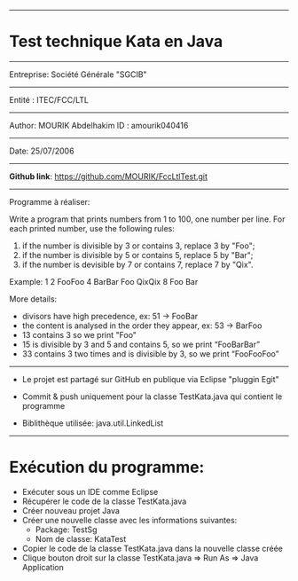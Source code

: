 *************************************
# Test technique Kata en Java
*************************************
Entreprise: Société Générale "SGCIB"
*************************************
Entité    : ITEC/FCC/LTL
*************************************
Author: MOURIK Abdelhakim
ID    : amourik040416
*************************************
Date: 25/07/2006
*************************************
**Github link**: https://github.com/MOURIK/FccLtlTest.git
*************************************
Programme à réaliser:

Write a program that prints numbers from 1 to 100, one number per line. For each printed number, use the following rules:

1.	if the number is divisible by 3 or contains 3, replace 3 by "Foo";
2.	if the number is divisible by 5 or contains 5, replace 5 by "Bar";
3.	if the number is devisible by 7 or contains 7, replace 7 by "Qix".

Example: 1 2 FooFoo 4 BarBar Foo QixQix 8 Foo Bar

More details:

*	divisors have high precedence, ex: 51 -> FooBar
*	the content is analysed in the order they appear, ex: 53 -> BarFoo
*	13 contains 3 so we print "Foo"
*	15 is divisible by 3 and 5 and contains 5, so we print “FooBarBar”
*	33 contains 3 two times and is divisible by 3, so we print “FooFooFoo”

*************************************

- Le projet est partagé sur GitHub en publique via Eclipse "pluggin Egit"

- Commit & push uniquement pour la classe TestKata.java qui contient le programme

- Biblithèque utilisée: java.util.LinkedList 

*************************************
# Exécution du programme: 

- Exécuter sous un IDE comme Eclipse
- Récupérer le code de la classe TestKata.java
- Créer nouveau projet Java
- Créer une nouvelle classe avec les informations suivantes:
   - Package: TestSg
   - Nom de classe: KataTest
- Copier le code de la classe TestKata.java dans la nouvelle classe créée
- Clique bouton droit sur la classe TestKata.java => Run As => Java Application
